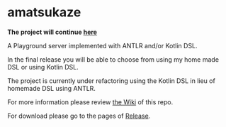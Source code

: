 # amatsukaze
**The project will continue [here](https://github.com/Ironica/server)**

A Playground server implemented with ANTLR and/or Kotlin DSL.

In the final release you will be able to choose from using my home made DSL or using Kotlin DSL.

The project is currently under refactoring using the Kotlin DSL in lieu of homemade DSL using ANTLR.

For more information please review [the Wiki](https://github.com/kokoro-aya/amatsukaze/wiki) of this repo.

For download please go to the pages of [Release](https://github.com/kokoro-aya/amatsukaze/releases).

